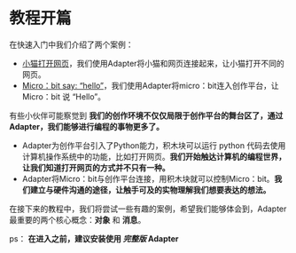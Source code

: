 # 教程开篇

在快速入门中我们介绍了两个案例：

- [小猫打开网页](../get_start/gs_pyproject.md)，我们使用Adapter将小猫和网页连接起来，让小猫打开不同的网页。
- [Micro：bit say: “hello”](../get_start/gs_microbit.md)，我们使用Adapter将micro：bit连入创作平台，让Micro：bit 说 “Hello”。

有些小伙伴可能察觉到 **我们的创作环境不仅仅局限于创作平台的舞台区了，通过Adapter，我们能够进行编程的事物更多了。**

- Adapter为创作平台引入了Python能力，积木块可以运行 python 代码去使用计算机操作系统中的功能，比如打开网页。**我们开始触达计算机的编程世界，让我们知道打开网页的方式并不只有一种。**
- Adapter将Micro：bit与创作平台连接，用积木块就可以控制Micro：bit。**我们建立与硬件沟通的途径，让触手可及的实物理解我们想要表达的想法。**

在接下来的教程中，我们将尝试一些有趣的案例，希望我们能够体会到，Adapter最重要的两个核心概念：**对象** 和 **消息**。

ps： **在进入之前，建议安装使用 *完整版* Adapter**
